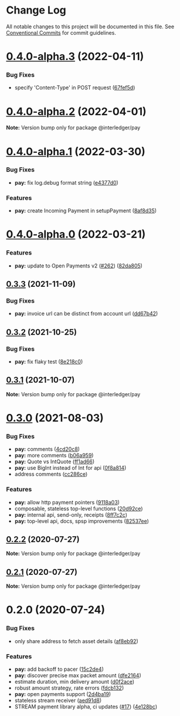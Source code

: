 # Change Log

All notable changes to this project will be documented in this file.
See [Conventional Commits](https://conventionalcommits.org) for commit guidelines.

# [0.4.0-alpha.3](https://github.com/interledgerjs/interledgerjs/compare/@interledger/pay@0.4.0-alpha.2...@interledger/pay@0.4.0-alpha.3) (2022-04-11)


### Bug Fixes

* specify 'Content-Type' in POST request ([67fef5d](https://github.com/interledgerjs/interledgerjs/commit/67fef5d2fecbc4da4106161ad397ca34e788d12c))





# [0.4.0-alpha.2](https://github.com/interledgerjs/interledgerjs/compare/@interledger/pay@0.4.0-alpha.1...@interledger/pay@0.4.0-alpha.2) (2022-04-01)

**Note:** Version bump only for package @interledger/pay





# [0.4.0-alpha.1](https://github.com/interledgerjs/interledgerjs/compare/@interledger/pay@0.4.0-alpha.0...@interledger/pay@0.4.0-alpha.1) (2022-03-30)


### Bug Fixes

* **pay:** fix log.debug format string ([e4377d0](https://github.com/interledgerjs/interledgerjs/commit/e4377d06a2b5761b051bcfe8257ba90471e19dcf))


### Features

* **pay:** create Incoming Payment in setupPayment ([8af8d35](https://github.com/interledgerjs/interledgerjs/commit/8af8d35d3ebcf052cfb813048becb816d50c253a))





# [0.4.0-alpha.0](https://github.com/interledgerjs/interledgerjs/compare/@interledger/pay@0.3.3...@interledger/pay@0.4.0-alpha.0) (2022-03-21)


### Features

* **pay:** update to Open Payments v2 ([#262](https://github.com/interledgerjs/interledgerjs/issues/262)) ([82da805](https://github.com/interledgerjs/interledgerjs/commit/82da8058a1e545519b84589b6543442a755dbf0c))





## [0.3.3](https://github.com/interledgerjs/interledgerjs/compare/@interledger/pay@0.3.2...@interledger/pay@0.3.3) (2021-11-09)


### Bug Fixes

* **pay:** invoice url can be distinct from account url ([dd67b42](https://github.com/interledgerjs/interledgerjs/commit/dd67b42faef9a35e5291b0f3300072982c9f6a4c))





## [0.3.2](https://github.com/interledgerjs/interledgerjs/compare/@interledger/pay@0.3.1...@interledger/pay@0.3.2) (2021-10-25)


### Bug Fixes

* **pay:** fix flaky test ([8e218c0](https://github.com/interledgerjs/interledgerjs/commit/8e218c034aa763700391995fcfbc50f47c01ff97))





## [0.3.1](https://github.com/interledgerjs/interledgerjs/compare/@interledger/pay@0.3.0...@interledger/pay@0.3.1) (2021-10-07)

**Note:** Version bump only for package @interledger/pay





# [0.3.0](https://github.com/interledgerjs/interledgerjs/compare/@interledger/pay@0.2.2...@interledger/pay@0.3.0) (2021-08-03)


### Bug Fixes

* **pay:** comments ([4cd20c8](https://github.com/interledgerjs/interledgerjs/commit/4cd20c8b2dd80d0f72042913649bbd3a36a21461))
* **pay:** more comments ([b06a959](https://github.com/interledgerjs/interledgerjs/commit/b06a959eacb917ba629caf1e902d4277a1162ead))
* **pay:** Quote vs IntQuote ([ff1ad66](https://github.com/interledgerjs/interledgerjs/commit/ff1ad661a400810a911292077c9b398776dd06a6))
* **pay:** use BigInt instead of Int for api ([0f8a814](https://github.com/interledgerjs/interledgerjs/commit/0f8a8144f5f6f2331a05d6883842c1a4f5096731))
* address comments ([cc286ce](https://github.com/interledgerjs/interledgerjs/commit/cc286cea8e17380bc4a7db351cc45209d2bf43fe))


### Features

* **pay:** allow http payment pointers ([9118a03](https://github.com/interledgerjs/interledgerjs/commit/9118a03c2a05f34a9d66660eae99c81ad580a3c1))
* composable, stateless top-level functions ([20d92ce](https://github.com/interledgerjs/interledgerjs/commit/20d92ce1d4d6f4a3807164a14ec7d1b5aa968e1d))
* **pay:** internal api, send-only, receipts ([8ff7c2c](https://github.com/interledgerjs/interledgerjs/commit/8ff7c2cca1a3c8ab2f1a293eb04c0b07e05a7eaa))
* **pay:** top-level api, docs, spsp improvements ([82537ee](https://github.com/interledgerjs/interledgerjs/commit/82537ee1d845d400a3e9a9351ad4d5ddd0c293d9))





## [0.2.2](https://github.com/interledgerjs/interledgerjs/compare/@interledger/pay@0.2.1...@interledger/pay@0.2.2) (2020-07-27)

**Note:** Version bump only for package @interledger/pay





## [0.2.1](https://github.com/interledgerjs/interledgerjs/compare/@interledger/pay@0.2.0...@interledger/pay@0.2.1) (2020-07-27)

**Note:** Version bump only for package @interledger/pay





# 0.2.0 (2020-07-24)


### Bug Fixes

* only share address to fetch asset details ([af8eb92](https://github.com/interledgerjs/interledgerjs/commit/af8eb920eea859951fc8e826541b9f8588e2f138))


### Features

* **pay:** add backoff to pacer ([15c2de4](https://github.com/interledgerjs/interledgerjs/commit/15c2de48d3e6f21559488ff6125d30419ad28cda))
* **pay:** discover precise max packet amount ([dfe2164](https://github.com/interledgerjs/interledgerjs/commit/dfe2164dcd30d0d3cbe9f3b5275b6561bbb1f355))
* estimate duration, min delivery amount ([d0f2ace](https://github.com/interledgerjs/interledgerjs/commit/d0f2ace899c1f28cff64b747f051603c8bc3eea2))
* robust amount strategy, rate errors ([fdcb132](https://github.com/interledgerjs/interledgerjs/commit/fdcb1324e5e8285da528b60b5c23098324efb9dc))
* **pay:** open payments support ([2d4ba19](https://github.com/interledgerjs/interledgerjs/commit/2d4ba19275b444e46845a9114537b624d939f5ae))
* stateless stream receiver ([aed91d8](https://github.com/interledgerjs/interledgerjs/commit/aed91d85c06aa73af77a8c3891d388257b74ede8))
* STREAM payment library alpha, ci updates ([#17](https://github.com/interledgerjs/interledgerjs/issues/17)) ([4e128bc](https://github.com/interledgerjs/interledgerjs/commit/4e128bcee372144c1324a73e8b51223a0b133f2e))
